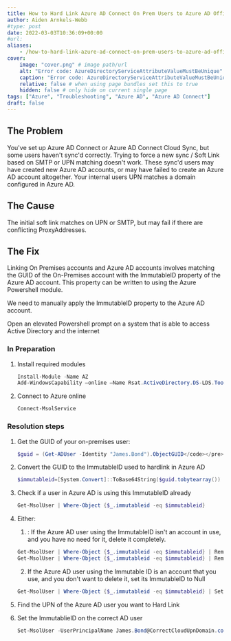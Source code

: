 ```yaml
---
title: How to Hard Link Azure AD Connect On Prem Users to Azure AD Office 365 Accounts
author: Aiden Arnkels-Webb
#type: post
date: 2022-03-03T10:36:09+00:00
#url: 
aliases:
    - /how-to-hard-link-azure-ad-connect-on-prem-users-to-azure-ad-office-365-accounts/
cover:
    image: "cover.png" # image path/url
    alt: "Error code: AzureDirectoryServiceAttributeValueMustBeUnique" # alt text
    caption: "Error code: AzureDirectoryServiceAttributeValueMustBeUnique" # display caption under cover
    relative: false # when using page bundles set this to true
    hidden: false # only hide on current single page
tags: ["Azure", "Troubleshooting", "Azure AD", "Azure AD Connect"]
draft: false
---
```

## The Problem

You've set up Azure AD Connect or Azure AD Connect Cloud Sync, but some users haven't sync'd correctly. Trying to force a new sync / Soft Link based on SMTP or UPN matching doesn't work. These sync'd users may have created new Azure AD accounts, or may have failed to create an Azure AD account altogether. Your internal users UPN matches a domain configured in Azure AD.

## The Cause

The initial soft link matches on UPN or SMTP, but may fail if there are conflicting ProxyAddresses.

## The Fix

Linking On Premises accounts and Azure AD accounts involves matching the GUID of the On-Premises account with the ImmutableID property of the Azure AD account. This property can be written to using the Azure Powershell module.

We need to manually apply the ImmutableID property to the Azure AD account.

Open an elevated Powershell prompt on a system that is able to access Active Directory and the internet

### In Preparation
1. Install required modules
    ```powershell {linenos=true}
    Install-Module -Name AZ
    Add-WindowsCapability –online –Name Rsat.ActiveDirectory.DS-LDS.Tools~~~~0.0.1.0
    ```
2.  Connect to Azure online
    ```powershell {linenos=true}
    Connect-MsolService
    ```

### Resolution steps
1. Get the GUID of your on-premises user:
    ```powershell
    $guid = (Get-ADUser -Identity "James.Bond").ObjectGUID</code></pre>
    ```

2. Convert the GUID to the ImmutableID used to hardlink in Azure AD
    ```powershell
    $immutableid=[System.Convert]::ToBase64String($guid.tobytearray())
    ```

3. Check if a user in Azure AD is using this ImmutableID already

    ```powershell
    Get-MsolUser | Where-Object {$_.immutableid -eq $immutableid}
    ```

1. Either:
   1. <DANGER>: If the Azure AD user using the ImmutableID isn't an account in use, and you have no need for it, delete it completely.

    ```powershell
    Get-MsolUser | Where-Object {$_.immutableid -eq $immutableid} | Remove-MsolUser
    Get-MsolUser | Where-Object {$_.immutableid -eq $immutableid} | Remove-MsolUser -RemoveFromRecycleBin
    ```
   2. If the Azure AD user using the Immutable ID is an account that you use, and you don't want to delete it, set its ImmutableID to Null
    ```powershell
    Get-MsolUser | Where-Object {$_.immutableid -eq $immutableid} | Set-MsolUser -ImmutableId $null
    ```

5. Find the UPN of the Azure AD user you want to Hard Link

6. Set the ImmutablieID on the correct AD user
    ```powershell
    Set-MsolUser -UserPrincipalName James.Bond@CorrectCloudUpnDomain.com -ImmutableId $immutableid
    ```